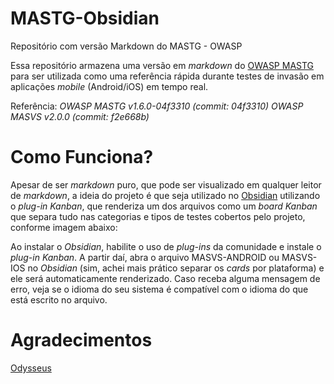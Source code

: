 # MASTG-Obsidian
Repositório com versão Markdown do MASTG - OWASP

Essa repositório armazena uma versão em *markdown* do [OWASP MASTG](https://mas.owasp.org/MASTG/) para ser utilizada como uma referência rápida durante testes de invasão em aplicações *mobile* (Android/iOS) em tempo real.

Referência:
*OWASP MASTG v1.6.0-04f3310 (commit: 04f3310)    OWASP MASVS v2.0.0 (commit: f2e668b)*

# Como Funciona?

Apesar de ser *markdown* puro, que pode ser visualizado em qualquer leitor de *markdown*, a ideia do projeto é que seja utilizado no [Obsidian](https://obsidian.md) utilizando o *plug-in Kanban*, que renderiza um dos arquivos como um *board Kanban* que separa tudo nas categorias e tipos de testes cobertos pelo projeto, conforme imagem abaixo:

Ao instalar o *Obsidian*, habilite o uso de *plug-ins* da comunidade e instale o *plug-in Kanban*. A partir daí, abra o arquivo MASVS-ANDROID ou MASVS-IOS no *Obsidian* (sim, achei mais prático separar os *cards* por plataforma) e ele será automaticamente renderizado. Caso receba alguma mensagem de erro, veja se o idioma do seu sistema é compatível com o idioma do que está escrito no arquivo.

# Agradecimentos
[Odysseus](https://github.com/ualvesdias)
